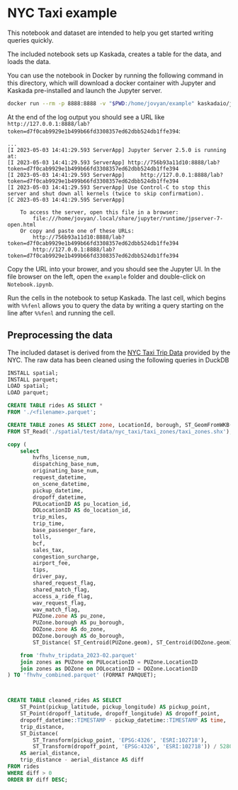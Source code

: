 # NYC Taxi example

This notebook and dataset are intended to help you get started writing queries quickly.

The included notebook sets up Kaskada, creates a table for the data, and loads the data.

You can use the notebook in Docker by running the following command in this directory, which will download a docker container with Jupyter and Kaskada pre-installed and launch the Jupyter server.


```sh
docker run --rm -p 8888:8888 -v "$PWD:/home/jovyan/example" kaskadaio/jupyter
````

At the end of the log output you should see a URL like `http://127.0.0.1:8888/lab?token=d7f0cab9929e1b499b66fd3308357ed62dbb524db1ffe394`:

```
...
[I 2023-05-03 14:41:29.593 ServerApp] Jupyter Server 2.5.0 is running at:
[I 2023-05-03 14:41:29.593 ServerApp] http://756b93a11d10:8888/lab?token=d7f0cab9929e1b499b66fd3308357ed62dbb524db1ffe394
[I 2023-05-03 14:41:29.593 ServerApp]     http://127.0.0.1:8888/lab?token=d7f0cab9929e1b499b66fd3308357ed62dbb524db1ffe394
[I 2023-05-03 14:41:29.593 ServerApp] Use Control-C to stop this server and shut down all kernels (twice to skip confirmation).
[C 2023-05-03 14:41:29.595 ServerApp]

    To access the server, open this file in a browser:
        file:///home/jovyan/.local/share/jupyter/runtime/jpserver-7-open.html
    Or copy and paste one of these URLs:
        http://756b93a11d10:8888/lab?token=d7f0cab9929e1b499b66fd3308357ed62dbb524db1ffe394
        http://127.0.0.1:8888/lab?token=d7f0cab9929e1b499b66fd3308357ed62dbb524db1ffe394
```

Copy the URL into your brower, and you should see the Jupyter UI. In the file browser on the left, open the `example` folder and double-click on `Notebook.ipynb`. 

Run the cells in the notebook to setup Kaskada. The last cell, which begins with `%%fenl` allows you to query the data by writing a query starting on the line after `%%fenl` and running the cell.


## Preprocessing the data

The included dataset is derived from the [NYC Taxi Trip Data](https://www.nyc.gov/site/tlc/about/tlc-trip-record-data.page) provided by the NYC.
The raw data has been cleaned using the following queries in DuckDB

```sql
INSTALL spatial;
INSTALL parquet;
LOAD spatial;
LOAD parquet;

CREATE TABLE rides AS SELECT * 
FROM './<filename>.parquet';

CREATE TABLE zones AS SELECT zone, LocationId, borough, ST_GeomFromWKB(wkb_geometry) AS geom 
FROM ST_Read('./spatial/test/data/nyc_taxi/taxi_zones/taxi_zones.shx');

copy (
    select 
        hvfhs_license_num,
        dispatching_base_num,
        originating_base_num,
        request_datetime,
        on_scene_datetime,
        pickup_datetime,
        dropoff_datetime,
        PULocationID AS pu_location_id,
        DOLocationID AS do_location_id,
        trip_miles,
        trip_time,
        base_passenger_fare,
        tolls,
        bcf,
        sales_tax,
        congestion_surcharge,
        airport_fee,
        tips,
        driver_pay,
        shared_request_flag,
        shared_match_flag,
        access_a_ride_flag,
        wav_request_flag,
        wav_match_flag,
        PUZone.zone AS pu_zone,
        PUZone.borough AS pu_borough,
        DOZone.zone AS do_zone,
        DOZone.borough AS do_borough,
        ST_Distance( ST_Centroid(PUZone.geom), ST_Centroid(DOZone.geom)) / 5280 AS distance_miles,

    from 'fhvhv_tripdata_2023-02.parquet' 
    join zones as PUZone on PULocationID = PUZone.LocationID 
    join zones as DOZone on DOLocationID = DOZone.LocationID
) TO 'fhvhv_combined.parquet' (FORMAT PARQUET);



CREATE TABLE cleaned_rides AS SELECT 
    ST_Point(pickup_latitude, pickup_longitude) AS pickup_point,
    ST_Point(dropoff_latitude, dropoff_longitude) AS dropoff_point,
    dropoff_datetime::TIMESTAMP - pickup_datetime::TIMESTAMP AS time,
    trip_distance,
    ST_Distance(
        ST_Transform(pickup_point, 'EPSG:4326', 'ESRI:102718'), 
        ST_Transform(dropoff_point, 'EPSG:4326', 'ESRI:102718')) / 5280 
    AS aerial_distance, 
    trip_distance - aerial_distance AS diff 
FROM rides 
WHERE diff > 0
ORDER BY diff DESC;
```